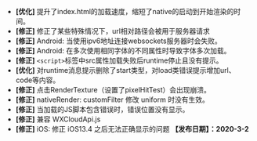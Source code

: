 - **[优化]** 提升了index.html的加载速度，缩短了native的启动到开始渲染的时间。
- **[修正]** 修正了某些特殊情况下，url相对路径会被用于服务器请求
- **[修正]** Android: 当使用ipv6地址连接websockets服务器时会失败。
- **[修正]** Android: 在多次使用相同字体的不同属性时导致字体多次加载。
- **[修正]** `<script>`标签中src属性加载失败后runtime停止且没有提示。
- **[优化]** 对runtime消息提示删除了start类型，对load类错误提示增加url、code等内容。
- **[修正]** 点击RenderTexture（设置了pixelHitTest）会出现崩溃。
- **[修正]** nativeRender: customFilter 修改 uniform 时没有生效。
- **[修正]** 当加载的JS脚本包含错误时，错误位置没有显示。
- **[修正]** 兼容 WXCloudApi.js
- **[修正]** iOS: 修正 iOS13.4 之后无法正确显示的问题
**【发布日期】：2020-3-2**
